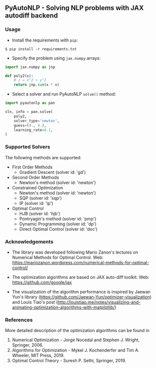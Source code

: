## PyAutoNLP - Solving NLP problems with JAX autodiff backend


### Usage

- Install the requirements with `pip`:

```
$ pip install -r requirements.txt
```

- Specify the problem using `jax.numpy` arrays:

```python
import jax.numpy as jnp

def poly2(x):
    # z = x^2 + y^2
    return jnp.sum(x * x)
```

- Select a solver and run PyAutoNLP `solve()` method:

```python
import pyautonlp as pan

sln, info = pan.solve(
    poly2,
    solver_type='newton',
    guess=(4., 4.),
    learning_rate=0.1,
)
```


### Supported Solvers

The following methods are supported:
- First Order Methods
    - Gradient Descent (solver id: 'gd')
- Second Order Methods
    - Newton's method (solver id: 'newton')
- Constrained Optimization
    - Newton's method (solver id: 'newton')
    - SQP (solver id: 'sqp')
    - IP (solver id: 'ip')
- Optimal Control
    - HJB (solver id: 'hjb')
    - Pontryagin's method (solver id: 'pmp') 
    - Dynamic Programming (solver id: 'dp')
    - Direct Optimal Control (solver id: 'doc')


### Acknowledgements

- The library was developed following Mario Zanon's lectures on 
Numerical Methods for Optimal Control.
Web: https://mariozanon.wordpress.com/numerical-methods-for-optimal-control/

- The optimization algorithms are based on JAX auto-diff toolkit. 
Web: https://github.com/google/jax

- The visualization of the algorithm performance is 
inspired by Jaewan Yun's library 
  (https://github.com/Jaewan-Yun/optimizer-visualization) 
  and Louis Tiao's post 
  (http://louistiao.me/notes/visualizing-and-animating-optimization-algorithms-with-matplotlib/)


### References

More detailed description of the optimization algorithms can be found in 
1. Numerical Optimization - Jorge Nocedal 
   and Stephen J. Wright, Springer, 2006.
2. Algorithms for Optimization - Mykel J. Kochenderfer and 
   Tim A. Wheeler, MIT Press, 2019.
3. Optimal Control Theory - Suresh P. Sethi, 
Springer, 2019.